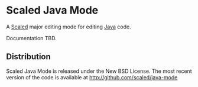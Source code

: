 # Scaled Java Mode

A [Scaled] major editing mode for editing [Java] code.

Documentation TBD.

## Distribution

Scaled Java Mode is released under the New BSD License. The most recent version of the code is
available at http://github.com/scaled/java-mode

[Scaled]: https://github.com/scaled/scaled
[Java]: http://en.wikipedia.org/wiki/Java_(programming_language)
